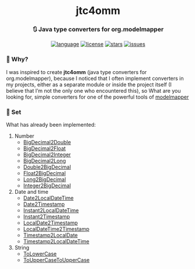 <div id="header" align="center">
    <h1>jtc4omm</h1>
    <h3>🔃 Java type converters for org.modelmapper</h3>
</div>

<div id="badges" align="center">

[![language](https://img.shields.io/badge/Java%2011-e6892e)](https://github.com/Justedlev/jtc4omm)
[![license](https://img.shields.io/github/license/Justedlev/jtc4omm)](https://github.com/Justedlev/jtc4omm)
[![stars](https://img.shields.io/github/stars/Justedlev/jtc4omm)](https://github.com/Justedlev/jtc4omm/star)
[![issues](https://img.shields.io/github/issues/Justedlev/jtc4omm)](https://github.com/Justedlev/jtc4omm/issues)

</div>

### 🤔 Why?

I was inspired to create __jtc4omm__ (java type converters for org.modelmapper), because I noticed that I often implement converters in my projects, either as a separate module or inside the project itself (I believe that I’m not the only one who encountered this), so What are you looking for, simple converters for one of the powerful tools of [modelmapper](https://modelmapper.org/)

### 🤖 Set

What has already been implemented:

1. Number
   - [BigDecimal2Double](..%2Fsrc%2Fmain%2Fjava%2Fdev%2Fjustedlev%2Fjtc4omm%2FBigDecimal2Double.java)
   - [BigDecimal2Float](..%2Fsrc%2Fmain%2Fjava%2Fdev%2Fjustedlev%2Fjtc4omm%2FBigDecimal2Float.java)
   - [BigDecimal2Integer](..%2Fsrc%2Fmain%2Fjava%2Fdev%2Fjustedlev%2Fjtc4omm%2FBigDecimal2Integer.java)
   - [BigDecimal2Long](..%2Fsrc%2Fmain%2Fjava%2Fdev%2Fjustedlev%2Fjtc4omm%2FBigDecimal2Long.java)
   - [Double2BigDecimal](..%2Fsrc%2Fmain%2Fjava%2Fdev%2Fjustedlev%2Fjtc4omm%2FDouble2BigDecimal.java)
   - [Float2BigDecimal](..%2Fsrc%2Fmain%2Fjava%2Fdev%2Fjustedlev%2Fjtc4omm%2FFloat2BigDecimal.java)
   - [Long2BigDecimal](..%2Fsrc%2Fmain%2Fjava%2Fdev%2Fjustedlev%2Fjtc4omm%2FLong2BigDecimal.java)
   - [Integer2BigDecimal](..%2Fsrc%2Fmain%2Fjava%2Fdev%2Fjustedlev%2Fjtc4omm%2FInteger2BigDecimal.java)
2. Date and time
   - [Date2LocalDateTime](..%2Fsrc%2Fmain%2Fjava%2Fdev%2Fjustedlev%2Fjtc4omm%2FDate2LocalDateTime.java)
   - [Date2Timestamp](..%2Fsrc%2Fmain%2Fjava%2Fdev%2Fjustedlev%2Fjtc4omm%2FDate2Timestamp.java)
   - [Instant2LocalDateTime](..%2Fsrc%2Fmain%2Fjava%2Fdev%2Fjustedlev%2Fjtc4omm%2FInstant2LocalDateTime.java)
   - [Instant2Timestamp](..%2Fsrc%2Fmain%2Fjava%2Fdev%2Fjustedlev%2Fjtc4omm%2FInstant2Timestamp.java)
   - [LocalDate2Timestamp](..%2Fsrc%2Fmain%2Fjava%2Fdev%2Fjustedlev%2Fjtc4omm%2FLocalDate2Timestamp.java)
   - [LocalDateTime2Timestamp](..%2Fsrc%2Fmain%2Fjava%2Fdev%2Fjustedlev%2Fjtc4omm%2FLocalDateTime2Timestamp.java)
   - [Timestamp2LocalDate](..%2Fsrc%2Fmain%2Fjava%2Fdev%2Fjustedlev%2Fjtc4omm%2FTimestamp2LocalDate.java)
   - [Timestamp2LocalDateTime](..%2Fsrc%2Fmain%2Fjava%2Fdev%2Fjustedlev%2Fjtc4omm%2FTimestamp2LocalDateTime.java)
3. String
   - [ToLowerCase](..%2Fsrc%2Fmain%2Fjava%2Fdev%2Fjustedlev%2Fjtc4omm%2FToLowerCase.java)
   - [ToUpperCase](..%2Fsrc%2Fmain%2Fjava%2Fdev%2Fjustedlev%2Fjtc4omm%2FToUpperCase.java)[ToUpperCase](src%2Fmain%2Fjava%2Fdev%2Fjustedlev%2Fjtc4omm%2FToUpperCase.java)
